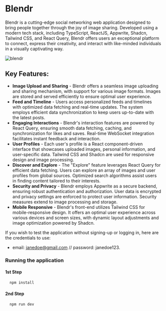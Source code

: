 # Blendr

Blendr is a cutting-edge social networking web application designed to bring people together through the joy of image sharing. Developed using a modern tech stack, including TypeScript, ReactJS, Appwrite, Shadcn, Tailwind CSS, and React Query, Blendr offers users an exceptional platform to connect, express their creativity, and interact with like-minded individuals in a visually captivating way. 

![blendr](https://github.com/MiguelRemedios/blendr/assets/60504347/df6f9e96-2659-4684-a5d2-bfa3542b2176)


## Key Features: 
- **Image Upload and Sharing** - Blendr offers a seamless image uploading and sharing mechanism, with support for various image formats. Images are stored and served efficiently to ensure optimal user experience.
- **Feed and Timeline** - Users access personalized feeds and timelines with optimized data fetching and real-time updates. The system employs efficient data synchronization to keep users up-to-date with the latest posts.
- **Engaging Interactions** - Blendr's interaction features are powered by React Query, ensuring smooth data fetching, caching, and synchronization for likes and saves. Real-time WebSocket integration facilitates instant feedback and interaction.
- **User Profiles** - Each user's profile is a React component-driven interface that showcases uploaded images, personal information, and user-specific data. Tailwind CSS and Shadcn are used for responsive design and image processing.
- **Discover and Explore** - The "Explore" feature leverages React Query for efficient data fetching. Users can explore an array of images and user profiles from global sources. Optimized search algorithms assist users in finding content tailored to their interests.
- **Security and Privacy** - Blendr employs Appwrite as a secure backend, ensuring robust authentication and authorization. User data is encrypted and privacy settings are enforced to protect user information. Security measures extend to image processing and storage.
- **Mobile Responsive** - Blendr's front-end utilizes Tailwind CSS for mobile-responsive design. It offers an optimal user experience across various devices and screen sizes, with dynamic layout adjustments and image optimization powered by Shadcn.

If you wish to test the application without signing-up or logging in, here are the credentials to use: 
- email: janedoe@gmail.com // password: janedoe123.

### Running the application

#### 1st Step

```js
  npm install
```

#### 2nd Step

```js
  npm run dev
```
